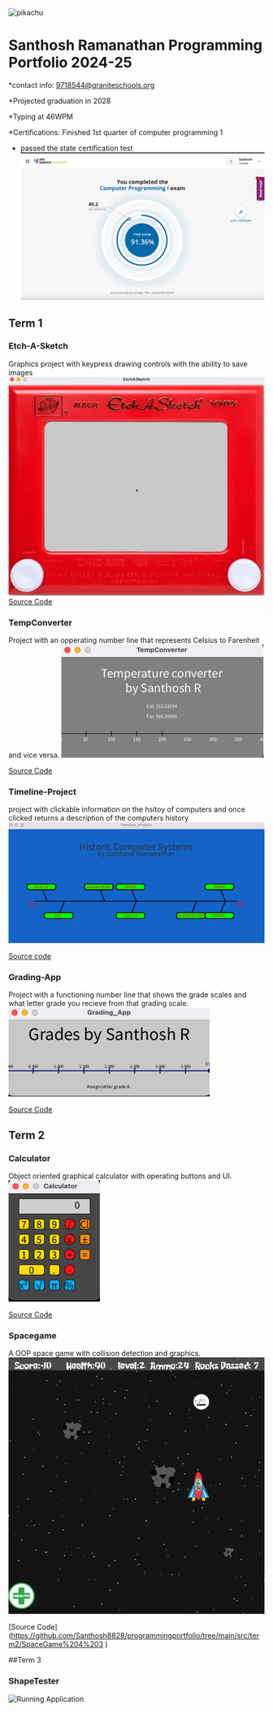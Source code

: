 ![pikachu](https://static.vecteezy.com/system/resources/previews/024/804/557/non_2x/pikachu-art-or-illustration-on-pickachu-free-vector.jpg)

# Santhosh Ramanathan Programming Portfolio 2024-25
*contact info: 9718544@graniteschools.org

*Projected graduation in 2028

*Typing at 46WPM

*Certifications: Finished 1st quarter of computer programming 1

* passed the state certification test
  ![Image of score](https://github.com/Santhosh8828/programmingportfolio/blob/0fc8f0093fa0e4c248ec012f3895127e5fbac966/images/Screenshot%202024-12-16%20at%2012.10.44%20PM.png)
## Term 1


### Etch-A-Sketch
Graphics project with keypress drawing controls with the ability to save images
![Running Application](https://github.com/Santhosh8828/programmingportfolio/blob/main/images/etch.png?raw=true)
[Source Code](https://github.com/Santhosh8828/programmingportfolio/blob/main/src/term1/EtchASketch/EtchASketch.pde)

### TempConverter
Project with an opperating number line that represents Celsius to Farenheit and vice versa.
![Running Application](https://github.com/Santhosh8828/programmingportfolio/blob/main/images/temp.png?raw=true)

[Source Code](https://github.com/Santhosh8828/programmingportfolio/blob/main/src/term1/TempConverter/TempConverter.pde)

### Timeline-Project
project with clickable information on the hsitoy of computers and once clicked returns a description of the computers history
![Running Application](https://github.com/Santhosh8828/programmingportfolio/blob/main/images/timeline.png)

[Source code](https://github.com/Santhosh8828/programmingportfolio/blob/579f06885ab9321eba1751e467a667afb5b2e155/src/term1/Timeline_Project/Timeline_Project.pde)
### Grading-App
Project with a functioning number line that shows the grade scales and what letter grade you recieve from that grading scale.
![Running Application](https://github.com/Santhosh8828/programmingportfolio/blob/main/images/grading.png?raw=true)

[Source Code](https://github.com/Santhosh8828/programmingportfolio/blob/main/src/term1/Grading_App/Grading_App.pde)

## Term 2
### Calculator
Object oriented graphical calculator with operating buttons and UI.
![Running Application](https://github.com/Santhosh8828/programmingportfolio/blob/main/images/calc.png?raw=true)

[Source Code](https://github.com/Santhosh8828/programmingportfolio/blob/main/src/term2/Calculator%203/Calculator.pde)

### Spacegame
A OOP space game with collision detection and graphics.
![Space game](https://github.com/Santhosh8828/programmingportfolio/blob/main/images/spacegame.png?raw=true)

[Source Code]
(https://github.com/Santhosh8828/programmingportfolio/tree/main/src/term2/SpaceGame%204%203 )

##Term 3
### ShapeTester

![Running Application](https://github.com/Santhosh8828/programmingportfolio/commit/6a49d6f43845178d50eb84e142f654180c4f3faa)

